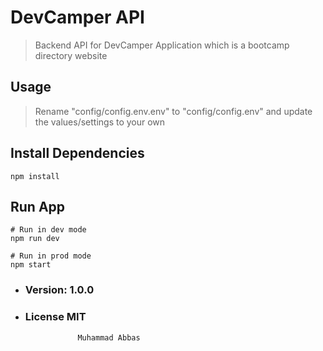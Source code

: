 # DevCamper API

> Backend API for DevCamper Application which is a bootcamp directory website

## Usage

> Rename "config/config.env.env" to "config/config.env" and update the values/settings to your own

## Install Dependencies

```
npm install
```

## Run App

```
# Run in dev mode
npm run dev

# Run in prod mode
npm start
```

- ### Version: 1.0.0
- ### License MIT

```
               Muhammad Abbas
```
